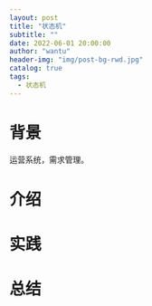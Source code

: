 ```yaml
---
layout: post
title: "状态机"
subtitle: ""
date: 2022-06-01 20:00:00
author: "wantu"
header-img: "img/post-bg-rwd.jpg"
catalog: true
tags:
  - 状态机
---
```


# 背景

运营系统，需求管理。

# 介绍

# 实践

# 总结
